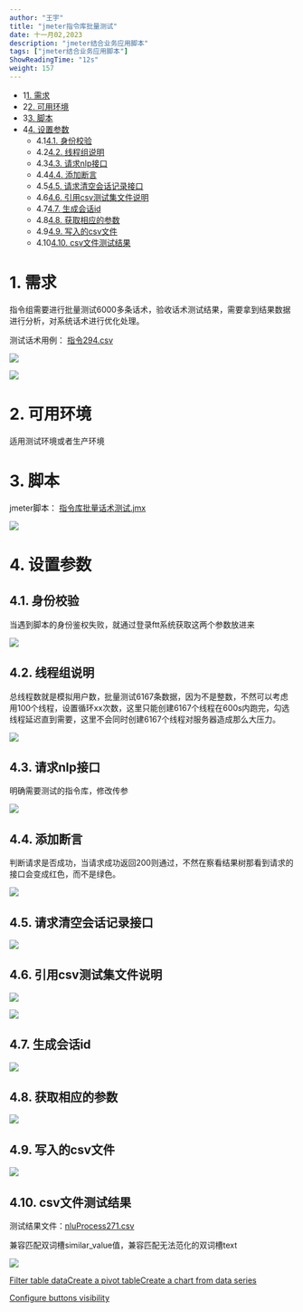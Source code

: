 ```yaml
---
author: "王宇"
title: "jmeter指令库批量测试"
date: 十一月02,2023
description: "jmeter结合业务应用脚本"
tags: ["jmeter结合业务应用脚本"]
ShowReadingTime: "12s"
weight: 157
---
```

*   1[1\. 需求](#jmeter指令库批量测试-需求)
*   2[2\. 可用环境](#jmeter指令库批量测试-可用环境)
*   3[3\. 脚本](#jmeter指令库批量测试-脚本)
*   4[4\. 设置参数](#jmeter指令库批量测试-设置参数)
    *   4.1[4.1. 身份校验](#jmeter指令库批量测试-身份校验)
    *   4.2[4.2. 线程组说明](#jmeter指令库批量测试-线程组说明)
    *   4.3[4.3. 请求nlp接口](#jmeter指令库批量测试-请求nlp接口)
    *   4.4[4.4. 添加断言](#jmeter指令库批量测试-添加断言)
    *   4.5[4.5. 请求清空会话记录接口](#jmeter指令库批量测试-请求清空会话记录接口)
    *   4.6[4.6. 引用csv测试集文件说明](#jmeter指令库批量测试-引用csv测试集文件说明)
    *   4.7[4.7. 生成会话id](#jmeter指令库批量测试-生成会话id)
    *   4.8[4.8. 获取相应的参数](#jmeter指令库批量测试-获取相应的参数)
    *   4.9[4.9. 写入的csv文件](#jmeter指令库批量测试-写入的csv文件)
    *   4.10[4.10. csv文件测试结果](#jmeter指令库批量测试-csv文件测试结果)

1\. 需求
======

指令组需要进行批量测试6000多条话术，验收话术测试结果，需要拿到结果数据进行分析，对系统话术进行优化处理。

测试话术用例： [指令294.csv](/download/attachments/105283252/%E6%8C%87%E4%BB%A4294.csv?version=1&modificationDate=1692781384424&api=v2)

![](/download/attachments/105283252/image2023-11-2_16-55-17.png?version=1&modificationDate=1698915318742&api=v2)

![](/download/attachments/105283252/image2023-11-2_16-56-25.png?version=1&modificationDate=1698915387794&api=v2)

2\. 可用环境
========

适用测试环境或者生产环境

3\. 脚本
======

jmeter脚本： [指令库批量话术测试.jmx](/download/attachments/105283252/%E6%8C%87%E4%BB%A4%E5%BA%93%E6%89%B9%E9%87%8F%E8%AF%9D%E6%9C%AF%E6%B5%8B%E8%AF%95.jmx?version=6&modificationDate=1692946672781&api=v2)

![](/download/attachments/105283252/image2023-8-23_17-5-4.png?version=1&modificationDate=1692781504540&api=v2)

4\. 设置参数
========

4.1. 身份校验
---------

当遇到脚本的身份鉴权失败，就通过登录ftt系统获取这两个参数放进来

![](/download/attachments/105283252/image2023-8-23_17-16-32.png?version=1&modificationDate=1692782192372&api=v2)

4.2. 线程组说明
----------

总线程数就是模拟用户数，批量测试6167条数据，因为不是整数，不然可以考虑用100个线程，设置循环xx次数，这里只能创建6167个线程在600s内跑完，勾选线程延迟直到需要，这里不会同时创建6167个线程对服务器造成那么大压力。

![](/download/attachments/105283252/image2023-8-24_9-59-17.png?version=1&modificationDate=1692842358114&api=v2)

4.3. 请求nlp接口
------------

明确需要测试的指令库，修改传参

![](/download/attachments/105283252/image2023-8-23_17-31-44.png?version=1&modificationDate=1692783104303&api=v2)

4.4. 添加断言
---------

判断请求是否成功，当请求成功返回200则通过，不然在察看结果树那看到请求的接口会变成红色，而不是绿色。

![](/download/attachments/105283252/image2023-8-24_10-12-24.png?version=1&modificationDate=1692843144221&api=v2)

4.5. 请求清空会话记录接口
---------------

![](/download/attachments/105283252/image2023-8-23_17-36-46.png?version=1&modificationDate=1692783406011&api=v2)

4.6. 引用csv测试集文件说明
-----------------

![](/download/attachments/105283252/image2023-8-23_17-19-14.png?version=1&modificationDate=1692782354458&api=v2)

![](/download/attachments/105283252/image2023-8-23_17-50-35.png?version=1&modificationDate=1692784235156&api=v2)

4.7. 生成会话id
-----------

![](/download/attachments/105283252/image2023-8-23_17-20-34.png?version=1&modificationDate=1692782434226&api=v2)

4.8. 获取相应的参数
------------

![](/download/attachments/105283252/image2023-8-23_17-27-15.png?version=1&modificationDate=1692782835989&api=v2)

4.9. 写入的csv文件
-------------

![](/download/attachments/105283252/image2023-8-23_17-29-46.png?version=1&modificationDate=1692782986258&api=v2)

4.10. csv文件测试结果
---------------

测试结果文件：[nluProcess271.csv](/download/attachments/105283252/nluProcess271.csv?version=1&modificationDate=1692783880537&api=v2)

兼容匹配双词槽similar\_value值，兼容匹配无法范化的双词槽text

![](/download/attachments/105283252/image2023-8-23_17-43-4.png?version=1&modificationDate=1692783784583&api=v2)

  

  

  

  

  

[Filter table data](#)[Create a pivot table](#)[Create a chart from data series](#)

[Configure buttons visibility](/users/tfac-settings.action)